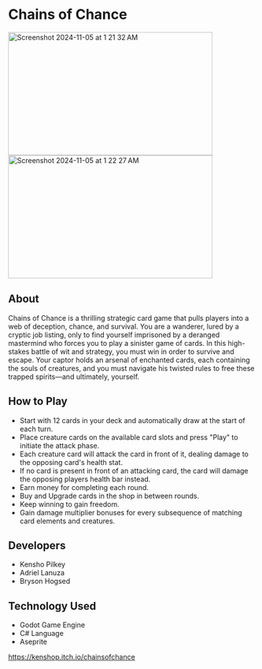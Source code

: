# Chains of Chance

<img width="415" height="250" alt="Screenshot 2024-11-05 at 1 21 32 AM" src="https://github.com/user-attachments/assets/77ba80bf-a068-4335-9f98-da8977dd1049">
<img width="415" height="250" alt="Screenshot 2024-11-05 at 1 22 27 AM" src="https://github.com/user-attachments/assets/9bd6456d-a88c-416a-9041-853ffad657f2">

## About
Chains of Chance is a thrilling strategic card game that pulls players into a web of deception, chance, and survival. You are a wanderer, lured by a cryptic job listing, only to find yourself imprisoned by a deranged mastermind who forces you to play a sinister game of cards. In this high-stakes battle of wit and strategy, you must win in order to survive and escape. Your captor holds an arsenal of enchanted cards, each containing the souls of creatures, and you must navigate his twisted rules to free these trapped spirits—and ultimately, yourself.

## How to Play
- Start with 12 cards in your deck and automatically draw at the start of each turn.
- Place creature cards on the available card slots and press "Play" to initiate the attack phase.
- Each creature card will attack the card in front of it, dealing damage to the opposing card's health stat.
- If no card is present in front of an attacking card, the card will damage the opposing players health bar instead.
- Earn money for completing each round.
- Buy and Upgrade cards in the shop in between rounds.
- Keep winning to gain freedom. 
- Gain damage multiplier bonuses for every subsequence of matching card elements and creatures.
## Developers
- Kensho Pilkey
- Adriel Lanuza
- Bryson Hogsed
## Technology Used
- Godot Game Engine
- C# Language
- Aseprite

https://kenshop.itch.io/chainsofchance
